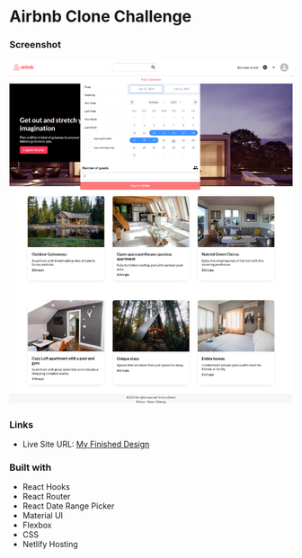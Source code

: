 # Airbnb Clone Challenge

### Screenshot

![](./src/images/screencapture.png)

### Links

- Live Site URL: [My Finished Design](https://dazzling-fermi-a3ee80.netlify.app/)

### Built with

- React Hooks
- React Router
- React Date Range Picker
- Material UI
- Flexbox
- CSS
- Netlify Hosting
